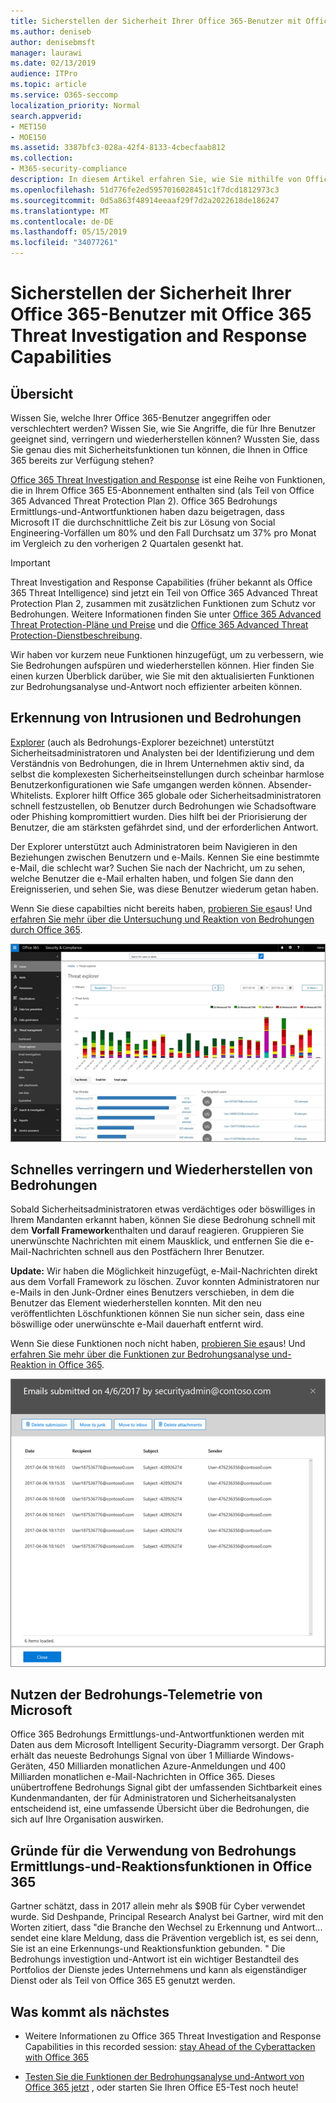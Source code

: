 ```yaml
---
title: Sicherstellen der Sicherheit Ihrer Office 365-Benutzer mit Office 365 Threat Investigation and Response Capabilities
ms.author: deniseb
author: denisebmsft
manager: laurawi
ms.date: 02/13/2019
audience: ITPro
ms.topic: article
ms.service: O365-seccomp
localization_priority: Normal
search.appverid:
- MET150
- MOE150
ms.assetid: 3387bfc3-028a-42f4-8133-4cbecfaab812
ms.collection:
- M365-security-compliance
description: In diesem Artikel erfahren Sie, wie Sie mithilfe von Office 365 Bedrohungs Ermittlungs-und-Reaktionsfunktionen Ihre Organisation Eindringlinge und Bedrohungen erkennen und schnell die Bedrohungen verringern und wiederherstellen können.
ms.openlocfilehash: 51d776fe2ed5957016028451c1f7dcd1812973c3
ms.sourcegitcommit: 0d5a863f48914eeaaf29f7d2a2022618de186247
ms.translationtype: MT
ms.contentlocale: de-DE
ms.lasthandoff: 05/15/2019
ms.locfileid: "34077261"
---
```

# <a name="keep-your-office-365-users-safe-with-office-365-threat-investigation-and-response-capabilities"></a>Sicherstellen der Sicherheit Ihrer Office 365-Benutzer mit Office 365 Threat Investigation and Response Capabilities

## <a name="overview"></a>Übersicht

Wissen Sie, welche Ihrer Office 365-Benutzer angegriffen oder verschlechtert werden? Wissen Sie, wie Sie Angriffe, die für Ihre Benutzer geeignet sind, verringern und wiederherstellen können? Wussten Sie, dass Sie genau dies mit Sicherheitsfunktionen tun können, die Ihnen in Office 365 bereits zur Verfügung stehen? 
  
[Office 365 Threat Investigation and Response](office-365-ti.md) ist eine Reihe von Funktionen, die in Ihrem Office 365 E5-Abonnement enthalten sind (als Teil von Office 365 Advanced Threat Protection Plan 2). Office 365 Bedrohungs Ermittlungs-und-Antwortfunktionen haben dazu beigetragen, dass Microsoft IT die durchschnittliche Zeit bis zur Lösung von Social Engineering-Vorfällen um 80% und den Fall Durchsatz um 37% pro Monat im Vergleich zu den vorherigen 2 Quartalen gesenkt hat. 

> [!IMPORTANT]
> Threat Investigation and Response Capabilities (früher bekannt als Office 365 Threat Intelligence) sind jetzt ein Teil von Office 365 Advanced Threat Protection Plan 2, zusammen mit zusätzlichen Funktionen zum Schutz vor Bedrohungen. Weitere Informationen finden Sie unter [Office 365 Advanced Threat Protection-Pläne und Preise](https://products.office.com/exchange/advance-threat-protection) und die [Office 365 Advanced Threat Protection-Dienstbeschreibung](https://docs.microsoft.com/office365/servicedescriptions/office-365-advanced-threat-protection-service-description).
  
Wir haben vor kurzem neue Funktionen hinzugefügt, um zu verbessern, wie Sie Bedrohungen aufspüren und wiederherstellen können. Hier finden Sie einen kurzen Überblick darüber, wie Sie mit den aktualisierten Funktionen zur Bedrohungsanalyse und-Antwort noch effizienter arbeiten können.
  
## <a name="detect-intrusions-and-threats"></a>Erkennung von Intrusionen und Bedrohungen

[Explorer](use-explorer-in-security-and-compliance.md) (auch als Bedrohungs-Explorer bezeichnet) unterstützt Sicherheitsadministratoren und Analysten bei der Identifizierung und dem Verständnis von Bedrohungen, die in Ihrem Unternehmen aktiv sind, da selbst die komplexesten Sicherheitseinstellungen durch scheinbar harmlose Benutzerkonfigurationen wie Safe umgangen werden können. Absender-Whitelists. Explorer hilft Office 365 globale oder Sicherheitsadministratoren schnell festzustellen, ob Benutzer durch Bedrohungen wie Schadsoftware oder Phishing kompromittiert wurden. Dies hilft bei der Priorisierung der Benutzer, die am stärksten gefährdet sind, und der erforderlichen Antwort. 
  
Der Explorer unterstützt auch Administratoren beim Navigieren in den Beziehungen zwischen Benutzern und e-Mails. Kennen Sie eine bestimmte e-Mail, die schlecht war? Suchen Sie nach der Nachricht, um zu sehen, welche Benutzer die e-Mail erhalten haben, und folgen Sie dann den Ereignisserien, und sehen Sie, was diese Benutzer wiederum getan haben.

Wenn Sie diese capabilties nicht bereits haben, [probieren Sie es](https://aka.ms/tryo365threatintel3)aus! Und [erfahren Sie mehr über die Untersuchung und Reaktion von Bedrohungen durch Office 365](https://aka.ms/readmoreabouto365threatintel).
  
![Screenshot von Threat Explorer in Office 365, farbig codiert nach Schadsoftware-Familie](media/591338dd-252a-437d-b5f2-87aa42e74b0c.png)
  
## <a name="quickly-mitigate-and-recover-from-threats"></a>Schnelles verringern und Wiederherstellen von Bedrohungen

Sobald Sicherheitsadministratoren etwas verdächtiges oder böswilliges in Ihrem Mandanten erkannt haben, können Sie diese Bedrohung schnell mit dem **Vorfall Framework**enthalten und darauf reagieren. Gruppieren Sie unerwünschte Nachrichten mit einem Mausklick, und entfernen Sie die e-Mail-Nachrichten schnell aus den Postfächern Ihrer Benutzer. 
  
 **Update:** Wir haben die Möglichkeit hinzugefügt, e-Mail-Nachrichten direkt aus dem Vorfall Framework zu löschen. Zuvor konnten Administratoren nur e-Mails in den Junk-Ordner eines Benutzers verschieben, in dem die Benutzer das Element wiederherstellen konnten. Mit den neu veröffentlichten Löschfunktionen können Sie nun sicher sein, dass eine böswillige oder unerwünschte e-Mail dauerhaft entfernt wird. 
  
Wenn Sie diese Funktionen noch nicht haben, [probieren Sie es](https://aka.ms/tryo365threatintel3)aus! Und [erfahren Sie mehr über die Funktionen zur Bedrohungsanalyse und-Reaktion in Office 365](https://aka.ms/readmoreabouto365threatintel).
  
![Screenshot der e-Mail-Liste der Vorfall Sanierung](media/9d8452d3-d8d2-4b26-81f9-76396e08dd17.png)
  
## <a name="leverage-the-threat-telemetry-of-microsoft"></a>Nutzen der Bedrohungs-Telemetrie von Microsoft

Office 365 Bedrohungs Ermittlungs-und-Antwortfunktionen werden mit Daten aus dem Microsoft Intelligent Security-Diagramm versorgt. Der Graph erhält das neueste Bedrohungs Signal von über 1 Milliarde Windows-Geräten, 450 Milliarden monatlichen Azure-Anmeldungen und 400 Milliarden monatlichen e-Mail-Nachrichten in Office 365. Dieses unübertroffene Bedrohungs Signal gibt der umfassenden Sichtbarkeit eines Kundenmandanten, der für Administratoren und Sicherheitsanalysten entscheidend ist, eine umfassende Übersicht über die Bedrohungen, die sich auf Ihre Organisation auswirken. 
  
   
## <a name="why-use-office-365-threat-investigation-and-response-capabilities"></a>Gründe für die Verwendung von Bedrohungs Ermittlungs-und-Reaktionsfunktionen in Office 365

Gartner schätzt, dass in 2017 allein mehr als $90B für Cyber verwendet wurde. Sid Deshpande, Principal Research Analyst bei Gartner, wird mit den Worten zitiert, dass "die Branche den Wechsel zu Erkennung und Antwort... sendet eine klare Meldung, dass die Prävention vergeblich ist, es sei denn, Sie ist an eine Erkennungs-und Reaktionsfunktion gebunden. " Die Bedrohungs investigtion und-Antwort ist ein wichtiger Bestandteil des Portfolios der Dienste jedes Unternehmens und kann als eigenständiger Dienst oder als Teil von Office 365 E5 genutzt werden.
  
## <a name="whats-next"></a>Was kommt als nächstes

- Weitere Informationen zu Office 365 Threat Investigation and Response Capabilities in this recorded session: [stay Ahead of the Cyberattacken with Office 365](https://myignite.microsoft.com/videos/53723)
    
- [Testen Sie die Funktionen der Bedrohungsanalyse und-Antwort von Office 365 jetzt](https://aka.ms/tryo365threatintel3) , oder starten Sie Ihren Office E5-Test noch heute! 
    

